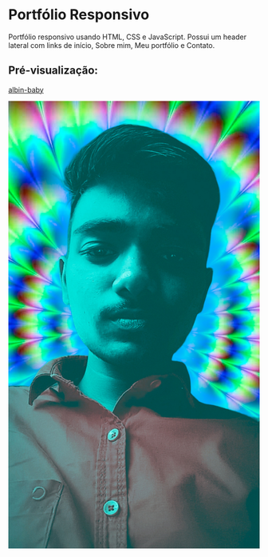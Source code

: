 # Portfólio Responsivo

 <p>Portfólio responsivo usando HTML, CSS e JavaScript. Possui um header lateral com links de início, Sobre mim, Meu portfólio e Contato.</p>

## Pré-visualização:

[albin-baby](https://albin575.github.io/Albin-baby/)

<div align="center"><img src="img/Readme1.jpg" width=auto>
</div>
